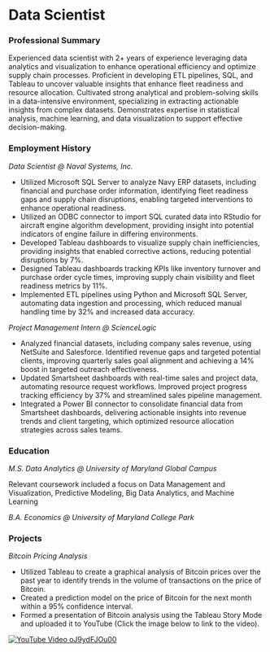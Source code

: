 # Data Scientist

### Professional Summary

Experienced data scientist with 2+ years of experience leveraging data analytics and visualization to enhance operational efficiency and optimize supply chain processes. Proficient in developing ETL pipelines, SQL, and Tableau to uncover valuable insights that enhance fleet readiness and resource allocation. Cultivated strong analytical and problem-solving skills in a data-intensive environment, specializing in extracting actionable insights from complex datasets. Demonstrates expertise in statistical analysis, machine learning, and data visualization to support effective decision-making.

### Employment History

*Data Scientist @ Naval Systems, Inc.*

-	Utilized Microsoft SQL Server to analyze Navy ERP datasets, including financial and purchase order information, identifying fleet readiness gaps and supply chain disruptions, enabling targeted interventions to enhance operational readiness.
-	Utilized an ODBC connector to import SQL curated data into RStudio for aircraft engine algorithm development, providing insight into potential indicators of engine failure in differing environments.
-	Developed Tableau dashboards to visualize supply chain inefficiencies, providing insights that enabled corrective actions, reducing potential disruptions by 7%.
-	Designed Tableau dashboards tracking KPIs like inventory turnover and purchase order cycle times, improving supply chain visibility and fleet readiness metrics by 11%.
-	Implemented ETL pipelines using Python and Microsoft SQL Server, automating data ingestion and processing, which reduced manual handling time by 32% and increased data accuracy.

*Project Management Intern @ ScienceLogic*

-	Analyzed financial datasets, including company sales revenue, using NetSuite and Salesforce. Identified revenue gaps and targeted potential clients, improving quarterly sales goal alignment and achieving a 14% boost in targeted outreach effectiveness.
-	Updated Smartsheet dashboards with real-time sales and project data, automating resource request workflows. Improved project progress tracking efficiency by 37% and streamlined sales pipeline management.
-	Integrated a Power BI connector to consolidate financial data from Smartsheet dashboards, delivering actionable insights into revenue trends and client targeting, which optimized resource allocation strategies across sales teams.

### Education

*M.S. Data Analytics @ University of Maryland Global Campus*

Relevant coursework included a focus on Data Management and Visualization, Predictive Modeling, Big Data Analytics, and Machine Learning

*B.A. Economics @ University of Maryland College Park*

### Projects

*Bitcoin Pricing Analysis*

-	Utilized Tableau to create a graphical analysis of Bitcoin prices over the past year to identify trends in the volume of transactions on the price of Bitcoin.
-	Created a prediction model on the price of Bitcoin for the next month within a 95% confidence interval.
-	Formed a presentation of Bitcoin analysis using the Tableau Story Mode and uploaded it to YouTube (Click the image below to link to the video).

[![YouTube Video oJ9ydFJOu00](https://img.youtube.com/vi/oJ9ydFJOu00/maxresdefault.jpg)](https://www.youtube.com/watch?v=oJ9ydFJOu00)
